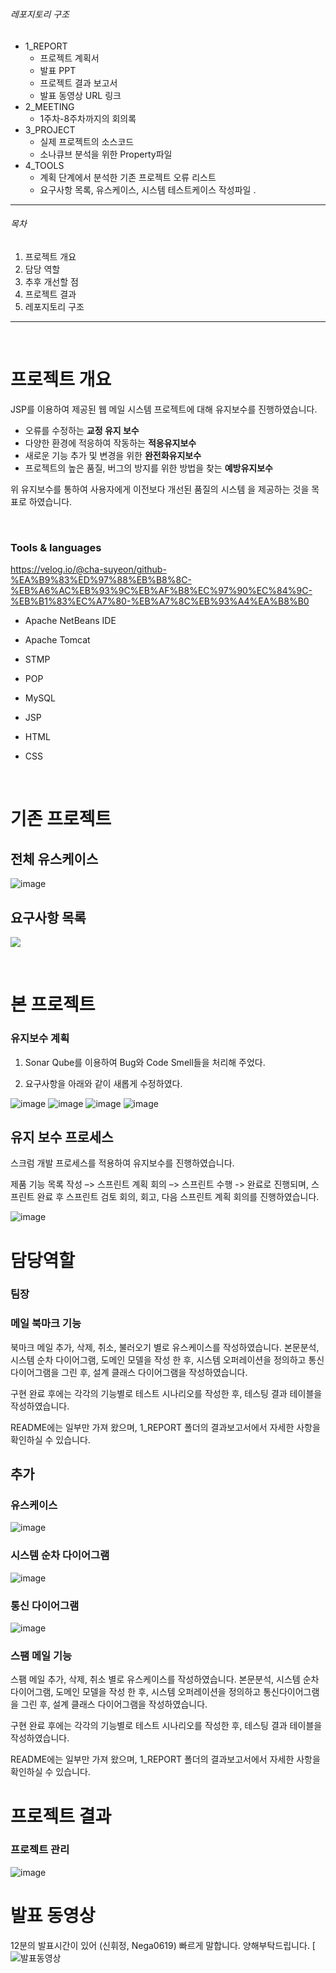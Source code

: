 #  

###### 레포지토리 구조

- 1_REPORT
  - 프로젝트 계획서
  - 발표 PPT
  - 프로젝트 결과 보고서
  - 발표 동영상 URL 링크
- 2_MEETING
  - 1주차-8주차까지의 회의록
- 3_PROJECT
  - 실제 프로젝트의 소스코드
  - 소나큐브 분석을 위한 Property파일
- 4_TOOLS
  - 계획 단계에서 분석한 기존 프로젝트 오류 리스트
  - 요구사항 목록, 유스케이스, 시스템 테스트케이스 작성파일 .

-----

###### 목차

1. 프로젝트 개요
3. 담당 역할
4. 추후 개선할 점
5. 프로젝트 결과
5. 레포지토리 구조

---
<br>

# 프로젝트 개요

JSP를 이용하여 제공된 웹 메일 시스템 프로젝트에 대해 유지보수를 진행하였습니다.

- 오류를 수정하는 **교정 유지 보수**
- 다양한 환경에 적응하여 작동하는 **적응유지보수**
- 새로운 기능 추가 및 변경을 위한 **완전화유지보수** 
- 프로젝트의 높은 품질, 버그의 방지를 위한 방법을 찾는 **예방유지보수**

위 유지보수를 통하여 사용자에게 이전보다 개선된 품질의 시스템 을 제공하는 것을 목표로 하였습니다.



<br>

### Tools & languages

https://velog.io/@cha-suyeon/github-%EA%B9%83%ED%97%88%EB%B8%8C-%EB%A6%AC%EB%93%9C%EB%AF%B8%EC%97%90%EC%84%9C-%EB%B1%83%EC%A7%80-%EB%A7%8C%EB%93%A4%EA%B8%B0

- Apache NetBeans IDE

- Apache Tomcat

- STMP

- POP

- MySQL

- JSP

- HTML

- CSS






<br>

# 기존 프로젝트



## 전체 유스케이스


![image](https://user-images.githubusercontent.com/80737049/163927818-9928c6a1-bfbb-4f24-aa6e-751db360f0d4.png)



## 요구사항 목록

![](https://user-images.githubusercontent.com/80737049/163902703-b620899d-a23a-48e1-bfb7-b99eb1b13a3d.png)

<br>

# 본 프로젝트



### 유지보수 계획

1. Sonar Qube를 이용하여 Bug와 Code Smell들을 처리해 주었다.

2. 요구사항을 아래와 같이 새롭게 수정하였다.

![image](https://user-images.githubusercontent.com/80737049/163927776-09bbef8c-4c13-463f-a43f-317ad6e90ce5.png)
![image](https://user-images.githubusercontent.com/80737049/163927758-60d93c37-4cb7-4bf4-a65c-32a82134c33f.png)
![image](https://user-images.githubusercontent.com/80737049/163927748-16edb11f-c144-4982-957e-d10e72b8adf8.png)
![image](https://user-images.githubusercontent.com/80737049/163927726-92bd3bf3-9e32-43c7-b46a-966e9a21b2bd.png)



## 유지 보수 프로세스

스크럼 개발 프로세스를 적용하여 유지보수를 진행하였습니다.

제품 기능 목록 작성 –> 스프린트 계획 회의 –> 스프린트 수행 -> 완료로 진행되며, 스프린트 완료 후 스프린트 검토 회의, 회고, 다음 스프린트 계획 회의를 진행하였습니다.

![image](https://user-images.githubusercontent.com/80737049/163927799-3cc56421-bc3b-445a-bd60-bcb4d4d5fd3e.png)



# 담당역할



### 팀장



### 메일 북마크 기능
북마크 메일 추가, 삭제, 취소, 불러오기 별로 유스케이스를 작성하였습니다.
본문분석, 시스템 순차 다이어그램, 도메인 모델을 작성 한 후, 시스템 오퍼레이션을 정의하고 통신다이어그램을 그린 후, 설계 클래스 다이어그램을 작성하였습니다.

구현 완료 후에는 각각의 기능별로 테스트 시나리오를 작성한 후, 테스팅 결과 테이블을 작성하였습니다.

README에는 일부만 가져 왔으며, 1_REPORT 폴더의 결과보고서에서 자세한 사항을 확인하실 수 있습니다.

## 추가

### 유스케이스
![image](https://user-images.githubusercontent.com/80737049/163948632-638a6203-35ab-48aa-b777-c0b2683aaa93.png)


### 시스템 순차 다이어그램
![image](https://user-images.githubusercontent.com/80737049/163946057-2ae87d6c-7edb-4573-82f4-16f239a8336a.png)

### 통신 다이어그램
![image](https://user-images.githubusercontent.com/80737049/163946122-ce17f1d4-98c5-4f52-91a2-65bad86d90c3.png)


### 스팸 메일 기능



스팸 메일 추가, 삭제, 취소 별로 유스케이스를 작성하였습니다.
본문분석, 시스템 순차 다이어그램, 도메인 모델을 작성 한 후, 시스템 오퍼레이션을 정의하고 통신다이어그램을 그린 후, 설계 클래스 다이어그램을 작성하였습니다.

구현 완료 후에는 각각의 기능별로 테스트 시나리오를 작성한 후, 테스팅 결과 테이블을 작성하였습니다.

README에는 일부만 가져 왔으며, 1_REPORT 폴더의 결과보고서에서 자세한 사항을 확인하실 수 있습니다.


# 프로젝트 결과

### 프로젝트 관리
![image](https://user-images.githubusercontent.com/80737049/163942911-1b992607-85a9-412a-8cf1-2ab25364607b.png)





# 발표 동영상
12분의 발표시간이 있어 (신휘정, Nega0619) 빠르게 말합니다. 양해부탁드립니다.
[![발표동영상](https://youtu.be/Mq76OWryDzc)





